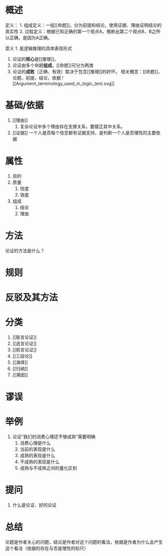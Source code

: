 # 概述
定义：
	1. 组成定义：一组[[命题]]，分为前提和结论，使用证据、理由证明结论的真实性
	2. 过程定义：根据已知正确的第一个观点A，推断出第二个观点B，B之所以正确，是因为A正确。

意义
	1. 是逻辑推理的具体表现形式

1. 论证的**核心**是[[推理]]。
2. 论证由多个命题**组成**，[[命题]]可分为两类
3. 论证的**成败**（正确、有效）取决于包含[[推理]]的好坏。
相关概念：[[命题]]，论题，前提，结论，依据
![[Argument_terminology_used_in_logic_(en).svg]]
# 基础/依据
1. [[理由]]
	1. 复杂论证中多个理由存在支撑关系，要摆正其中关系。
2. [[证据]] 
一个人是否每个信念都有证据支持，是判断一个人是否理性的主要依据
# 属性
1. 目的
2. 质量
	1. 信度
	2. 效度
3. 组成
	1. 结论
	2. 理由
# 方法
论证的方法是什么？
# 规则
# 反驳及其方法
# 分类
1. [[联言论证]] 
2. [[选言论证]] 
3. [[假言论证]] 
4. [[三段论]] 
5. [[演绎]] 
6. [[归纳]] 
7. [[溯因]]

# 谬误
# 举例
1. 论证“我们的消费心理还不够成熟”需要明确
	1. 消费心理是什么
	2. 当前的表现是什么
	3. 成熟的表现是什么
	4. 不成熟的表现是什么
	5. 成熟与不成熟之间的量化区别
# 提问
1. 什么是论证、好的论证

# 总结
论题是作者关心的问题，结论是作者对这个问题的看法，依据是作者为什么会产生这个看法（依据的存在与否是理性的标尺）